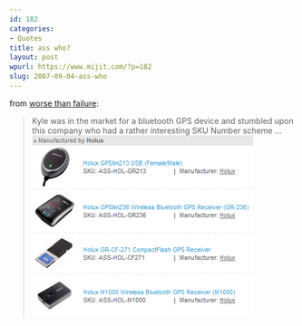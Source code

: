 ```yaml
---
id: 182
categories:
- Quotes
title: ass who?
layout: post
wpurl: https://www.mijit.com/?p=182
slug: 2007-09-04-ass-who
---
```

from <a href="https://worsethanfailure.com/Articles/SKUd.aspx">worse than failure</a>:

<blockquote>Kyle was in the market for a bluetooth GPS device and stumbled upon this company who had a rather interesting SKU Number scheme ... <img src='/images/2007/09/asshol.png' alt='ass-hol' /></blockquote>
